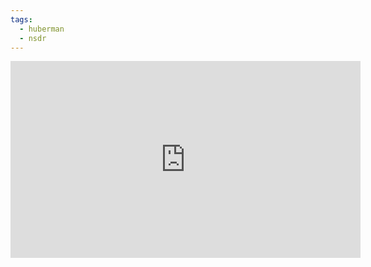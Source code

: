 ```yaml
---
tags:
  - huberman
  - nsdr
---
```


<iframe width="560" height="315" src="https://www.youtube.com/embed/AKGrmY8OSHM?si=39j6vPSd4PAGPA16" title="YouTube video player" frameborder="0" allow="accelerometer; autoplay; clipboard-write; encrypted-media; gyroscope; picture-in-picture; web-share" allowfullscreen></iframe>

	